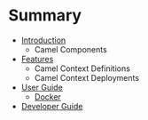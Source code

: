 # Summary

* [Introduction](README.md)
   * Camel Components
* [Features](features/README.md)
   * Camel Context Definitions
   * Camel Context Deployments
* [User Guide](user_guide/README.md)
   * [Docker](user_guide/docker.md)
* [Developer Guide](developer_guide/README.md)

